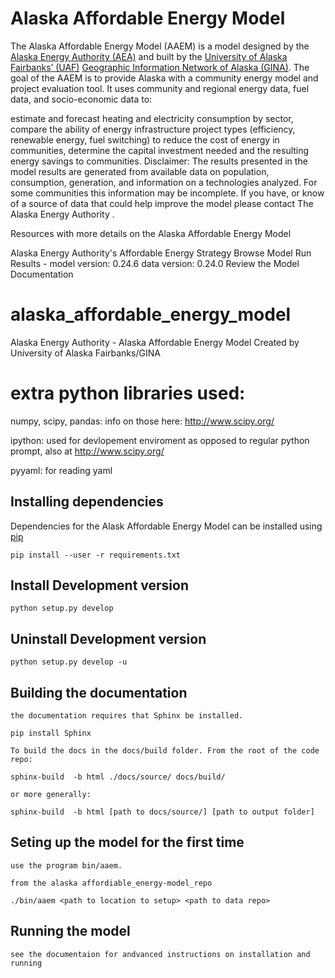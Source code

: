# Alaska Affordable Energy Model
The Alaska Affordable Energy Model (AAEM) is a model designed by the [Alaska Energy Authority (AEA)](http://www.akenergyauthority.org) and built by the [University of Alaska Fairbanks’ (UAF)](http://uaf.edu) [Geographic Information Network of Alaska (GINA)](http://gina.alaska.edu). The goal of the AAEM is to provide Alaska with a community energy model and project evaluation tool. It uses community and regional energy data, fuel data, and socio-economic data to:

estimate and forecast heating and electricity consumption by sector,
compare the ability of energy infrastructure project types (efficiency, renewable energy, fuel switching) to reduce the cost of energy in communities,
determine the capital investment needed and the resulting energy savings to communities.
Disclaimer: The results presented in the model results are generated from available data on population, consumption, generation, and information on a technologies analyzed. For some communities this information may be incomplete. If you have, or know of a source of data that could help improve the model please contact The Alaska Energy Authority .

Resources with more details on the Alaska Affordable Energy Model

Alaska Energy Authority's Affordable Energy Strategy
Browse Model Run Results - model version: 0.24.6 data version: 0.24.0
Review the Model Documentation

# alaska_affordable_energy_model
Alaska Energy Authority - Alaska Affordable Energy Model
Created by University of Alaska Fairbanks/GINA

# extra python libraries used:
numpy, scipy, pandas: info on those here: http://www.scipy.org/

ipython: used for devlopement enviroment as opposed to regular python prompt, also at http://www.scipy.org/

pyyaml: for reading yaml

## Installing dependencies
Dependencies for the Alask Affordable Energy Model can be installed using [pip](https://pypi.python.org/pypi/pip)

    pip install --user -r requirements.txt

## Install Development version

    python setup.py develop

## Uninstall Development version

    python setup.py develop -u
    
## Building the documentation

    the documentation requires that Sphinx be installed.
    
    pip install Sphinx
    
    To build the docs in the docs/build folder. From the root of the code repo:

    sphinx-build  -b html ./docs/source/ docs/build/
    
    or more generally:
    
    sphinx-build  -b html [path to docs/source/] [path to output folder]

## Seting up the model for the first time

    use the program bin/aaem.
    
    from the alaska affordiable_energy-model_repo
    
    ./bin/aaem <path to location to setup> <path to data repo>
    
    
## Running the model 

    see the documentaion for andvanced instructions on installation and running
    
    
